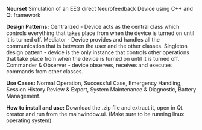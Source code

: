 **Neurset**
Simulation of an EEG direct Neurofeedback Device using C++ and Qt framework

**Design Patterns:**
Centralized - Device acts as the central class which controls everything that takes place from when the device is turned on until it is turned off. 
Mediator - Device provides and handles all the communication that is between the user and the other classes.
Singleton design pattern - device is the only instance that controls other operations that take place from when the device is turned on until it is turned off. 
Commander & Observer - device observes, receives and executes commands from other classes.

**Use Cases:**
Normal Operation, Successful Case, Emergency Handling, Session History Review & Export, System Maintenance & Diagnostic, Battery Management.

**How to install and use:**
Download the .zip file and extract it, open in Qt creator and run from the mainwindow.ui. (Make sure to be running linux operating system)
